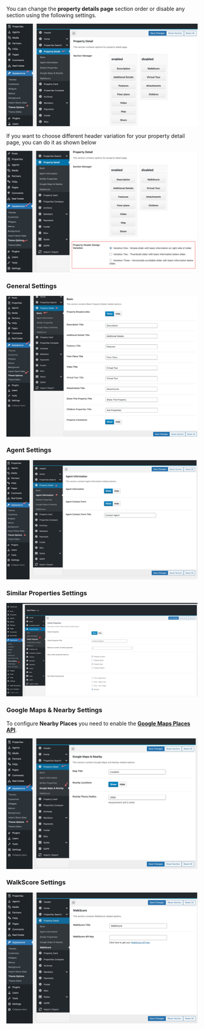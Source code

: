 You can change the <strong>property details page</strong> section order or disable any section using the following settings.

![Real Places Theme](images/property-detail/1.png)

If you want to choose different header variation for your property detail page, you can do it as shown below

![Real Places Theme](images/property-detail/2.png)

### General Settings

![Real Places Theme](images/property-detail/3.png)

### Agent Settings

![Real Places Theme](images/property-detail/4.png)

### Similar Properties Settings

![Real Places Theme](images/property-detail/5.png)

### Google Maps & Nearby Settings
To configure **Nearby Places** you need to enable the [<strong>Google Maps Places API</strong>](https://developers.google.com/maps/documentation/javascript/places).

![Real Places Theme](images/property-detail/6.png)

### WalkScore Settings

![Real Places Theme](images/property-detail/7.png)
